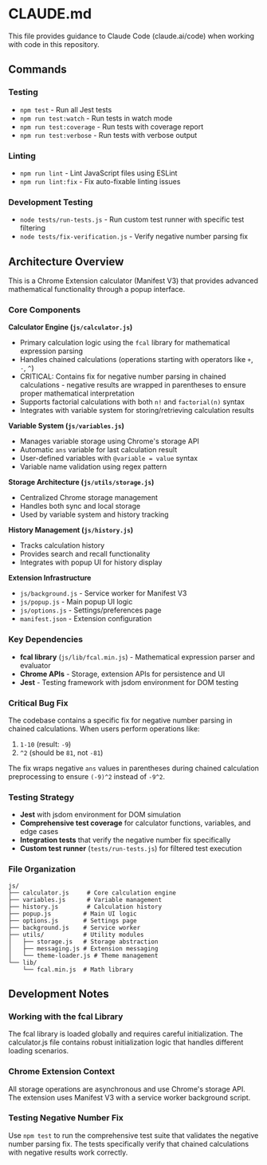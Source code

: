 # CLAUDE.md

This file provides guidance to Claude Code (claude.ai/code) when working with code in this repository.

## Commands

### Testing
- `npm test` - Run all Jest tests
- `npm run test:watch` - Run tests in watch mode
- `npm run test:coverage` - Run tests with coverage report
- `npm run test:verbose` - Run tests with verbose output

### Linting
- `npm run lint` - Lint JavaScript files using ESLint
- `npm run lint:fix` - Fix auto-fixable linting issues

### Development Testing
- `node tests/run-tests.js` - Run custom test runner with specific test filtering
- `node tests/fix-verification.js` - Verify negative number parsing fix

## Architecture Overview

This is a Chrome Extension calculator (Manifest V3) that provides advanced mathematical functionality through a popup interface.

### Core Components

**Calculator Engine (`js/calculator.js`)**
- Primary calculation logic using the `fcal` library for mathematical expression parsing
- Handles chained calculations (operations starting with operators like `+`, `-`, `^`)
- CRITICAL: Contains fix for negative number parsing in chained calculations - negative results are wrapped in parentheses to ensure proper mathematical interpretation
- Supports factorial calculations with both `n!` and `factorial(n)` syntax
- Integrates with variable system for storing/retrieving calculation results

**Variable System (`js/variables.js`)**
- Manages variable storage using Chrome's storage API
- Automatic `ans` variable for last calculation result
- User-defined variables with `@variable = value` syntax
- Variable name validation using regex pattern

**Storage Architecture (`js/utils/storage.js`)**
- Centralized Chrome storage management
- Handles both sync and local storage
- Used by variable system and history tracking

**History Management (`js/history.js`)**
- Tracks calculation history
- Provides search and recall functionality
- Integrates with popup UI for history display

**Extension Infrastructure**
- `js/background.js` - Service worker for Manifest V3
- `js/popup.js` - Main popup UI logic
- `js/options.js` - Settings/preferences page
- `manifest.json` - Extension configuration

### Key Dependencies

- **fcal library** (`js/lib/fcal.min.js`) - Mathematical expression parser and evaluator
- **Chrome APIs** - Storage, extension APIs for persistence and UI
- **Jest** - Testing framework with jsdom environment for DOM testing

### Critical Bug Fix

The codebase contains a specific fix for negative number parsing in chained calculations. When users perform operations like:
1. `1-10` (result: `-9`)
2. `^2` (should be `81`, not `-81`)

The fix wraps negative `ans` values in parentheses during chained calculation preprocessing to ensure `(-9)^2` instead of `-9^2`.

### Testing Strategy

- **Jest** with jsdom environment for DOM simulation
- **Comprehensive test coverage** for calculator functions, variables, and edge cases
- **Integration tests** that verify the negative number fix specifically
- **Custom test runner** (`tests/run-tests.js`) for filtered test execution

### File Organization

```
js/
├── calculator.js     # Core calculation engine
├── variables.js      # Variable management
├── history.js        # Calculation history
├── popup.js         # Main UI logic
├── options.js       # Settings page
├── background.js    # Service worker
├── utils/           # Utility modules
│   ├── storage.js   # Storage abstraction
│   ├── messaging.js # Extension messaging
│   └── theme-loader.js # Theme management
└── lib/
    └── fcal.min.js  # Math library
```

## Development Notes

### Working with the fcal Library
The fcal library is loaded globally and requires careful initialization. The calculator.js file contains robust initialization logic that handles different loading scenarios.

### Chrome Extension Context
All storage operations are asynchronous and use Chrome's storage API. The extension uses Manifest V3 with a service worker background script.

### Testing Negative Number Fix
Use `npm test` to run the comprehensive test suite that validates the negative number parsing fix. The tests specifically verify that chained calculations with negative results work correctly.